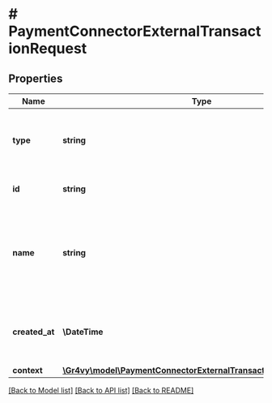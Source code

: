 # # PaymentConnectorExternalTransactionRequest

## Properties

Name | Type | Description | Notes
------------ | ------------- | ------------- | -------------
**type** | **string** | The type of this resource. Is always &#x60;transaction-event&#x60;. | [optional]
**id** | **string** | The unique identifier for this event. | [optional]
**name** | **string** | The name of this resource. Is always &#x60;payment-connector-external-transaction-request&#x60;. | [optional]
**created_at** | **\DateTime** | The date and time when this event was created in our system. | [optional]
**context** | [**\Gr4vy\model\PaymentConnectorExternalTransactionRequestContext**](PaymentConnectorExternalTransactionRequestContext.md) |  | [optional]

[[Back to Model list]](../../README.md#models) [[Back to API list]](../../README.md#endpoints) [[Back to README]](../../README.md)
